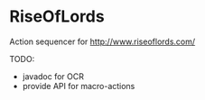 RiseOfLords
===========

Action sequencer for http://www.riseoflords.com/

TODO:
- javadoc for OCR
- provide API for macro-actions

